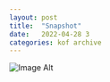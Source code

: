```yaml
---
layout:	post
title:	"Snapshot"
date:	2022-04-28 3
categories:	kof archive
---
```


![Image Alt](https://k0f.github.io/assets/2022-04-28-170836.jpg)